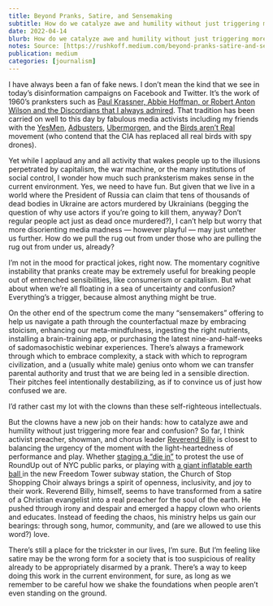 ```yaml
---
title: Beyond Pranks, Satire, and Sensemaking
subtitle: How do we catalyze awe and humility without just triggering more fear and confusion?
date: 2022-04-14
blurb: How do we catalyze awe and humility without just triggering more fear and confusion?
notes: Source: [https://rushkoff.medium.com/beyond-pranks-satire-and-sensemaking-e03118b718c7](https://rushkoff.medium.com/beyond-pranks-satire-and-sensemaking-e03118b718c7 "https://rushkoff.medium.com/beyond-pranks-satire-and-sensemaking-e03118b718c7")
publication: medium
categories: [journalism]
---
```


I have always been a fan of fake news. I don’t mean the kind that we see in today’s disinformation campaigns on Facebook and Twitter. It’s the work of 1960’s pranksters such as [Paul Krassner, Abbie Hoffman, or Robert Anton Wilson and the Discordians that I always admired](https://medium.com/team-human/operation-mindfuck-2-0-358f9d237174). That tradition has been carried on well to this day by fabulous media activists including my friends with the [YesMen](http://theyesmen.org/), [Adbusters](http://adbusters.org/), [Ubermorgen](http://ubermorgen.com/), and the [Birds aren’t Real ](http://birdsarentreal.com/)movement (who contend that the CIA has replaced all real birds with spy drones).

Yet while I applaud any and all activity that wakes people up to the illusions perpetrated by capitalism, the war machine, or the many institutions of social control, I wonder how much such pranksterism makes sense in the current environment. Yes, we need to have fun. But given that we live in a world where the President of Russia can claim that tens of thousands of dead bodies in Ukraine are actors murdered by Ukrainians (begging the question of why use actors if you’re going to kill them, anyway? Don’t regular people act just as dead once murdered?), I can’t help but worry that more disorienting media madness — however playful — may just untether us further. How do we pull the rug out from under those who are pulling the rug out from under us, already?

I’m not in the mood for practical jokes, right now. The momentary cognitive instability that pranks create may be extremely useful for breaking people out of entrenched sensibilities, like consumerism or capitalism. But what about when we’re all floating in a sea of uncertainty and confusion? Everything’s a trigger, because almost anything might be true.

On the other end of the spectrum come the many “sensemakers” offering to help us navigate a path through the counterfactual maze by embracing stoicism, enhancing our meta-mindfulness, ingesting the right nutrients, installing a brain-training app, or purchasing the latest nine-and-half-weeks of sadomasochistic webinar experiences. There’s always a framework through which to embrace complexity, a stack with which to reprogram civilization, and a (usually white male) genius onto whom we can transfer parental authority and trust that we are being led in a sensible direction. Their pitches feel intentionally destabilizing, as if to convince us of just how confused we are.

I’d rather cast my lot with the clowns than these self-righteous intellectuals.

But the clowns have a new job on their hands: how to catalyze awe and humility without just triggering more fear and confusion? So far, I think activist preacher, showman, and chorus leader [Reverend Billy](http://revbilly.com/) is closest to balancing the urgency of the moment with the light-heartedness of performance and play. Whether [staging a “die in”](https://revbilly.com/glyphosate-map/) to protest the use of RoundUp out of NYC public parks, or playing with [a giant inflatable earth ball ](https://revbilly.com/events/)in the new Freedom Tower subway station, the Church of Stop Shopping Choir always brings a spirit of openness, inclusivity, and joy to their work. Reverend Billy, himself, seems to have transformed from a satire of a Christian evangelist into a real preacher for the soul of the earth. He pushed through irony and despair and emerged a happy clown who orients and educates. Instead of feeding the chaos, his ministry helps us gain our bearings: through song, humor, community, and (are we allowed to use this word?) love.

There’s still a place for the trickster in our lives, I’m sure. But I’m feeling like satire may be the wrong form for a society that is too suspicious of reality already to be appropriately disarmed by a prank. There’s a way to keep doing this work in the current environment, for sure, as long as we remember to be careful how we shake the foundations when people aren’t even standing on the ground.
